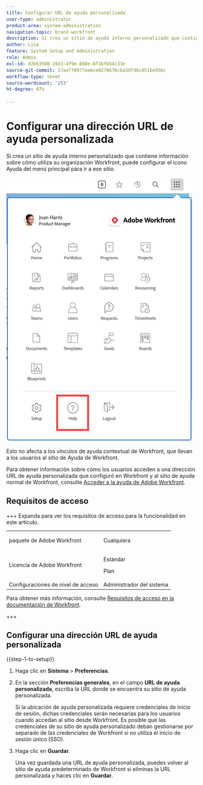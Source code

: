 ```yaml
---
title: Configurar URL de ayuda personalizada
user-type: administrator
product-area: system-administration
navigation-topic: brand-workfront
description: Si crea un sitio de ayuda interno personalizado que contiene información sobre cómo utiliza su organización Workfront, puede configurar el icono Ayuda del menú principal para ir a ese sitio.
author: Lisa
feature: System Setup and Administration
role: Admin
exl-id: d2b63508-1943-4f9e-888e-8f1bfb54c33e
source-git-commit: 17aaf70977aa6ce0276676c6a30fd6c951be956c
workflow-type: tm+mt
source-wordcount: '253'
ht-degree: 47%

---
```


# Configurar una dirección URL de ayuda personalizada

Si crea un sitio de ayuda interno personalizado que contiene información sobre cómo utiliza su organización Workfront, puede configurar el icono Ayuda del menú principal para ir a ese sitio.

![Botón de ayuda personalizado](assets/custom-help-button.png)

Esto no afecta a los vínculos de ayuda contextual de Workfront, que llevan a los usuarios al sitio de Ayuda de Workfront.

Para obtener información sobre cómo los usuarios acceden a una dirección URL de ayuda personalizada que configuró en Workfront y al sitio de ayuda normal de Workfront, consulte [Acceder a la ayuda de Adobe Workfront](/help/quicksilver/workfront-basics/navigate-workfront/workfront-navigation/access-workfront-help.md).

## Requisitos de acceso

+++ Expanda para ver los requisitos de acceso para la funcionalidad en este artículo.

<table style="table-layout:auto"> 
 <col> 
 <col> 
 <tbody> 
  <tr> 
   <td>paquete de Adobe Workfront</td> 
   <td><p>Cualquiera</p></td> 
  </tr> 
  <tr> 
   <td>Licencia de Adobe Workfront</td> 
   <td><p>Estándar</p>
       <p>Plan</p></td>
  </tr> 
  <tr> 
   <td>Configuraciones de nivel de acceso</td> 
   <td>Administrador del sistema</td> 
  </tr> 
 </tbody> 
</table>

Para obtener más información, consulte [Requisitos de acceso en la documentación de Workfront](/help/quicksilver/administration-and-setup/add-users/access-levels-and-object-permissions/access-level-requirements-in-documentation.md).

+++

## Configurar una dirección URL de ayuda personalizada

{{step-1-to-setup}}

1. Haga clic en **Sistema** > **Preferencias**.
1. En la sección **Preferencias generales**, en el campo **URL de ayuda personalizada**, escriba la URL donde se encuentra su sitio de ayuda personalizada.

   Si la ubicación de ayuda personalizada requiere credenciales de inicio de sesión, dichas credenciales serán necesarias para los usuarios cuando accedan al sitio desde Workfront. Es posible que las credenciales de su sitio de ayuda personalizado deban gestionarse por separado de las credenciales de Workfront si no utiliza el inicio de sesión único (SSO).

1. Haga clic en **Guardar**.

   Una vez guardada una URL de ayuda personalizada, puedes volver al sitio de ayuda predeterminado de Workfront si eliminas la URL personalizada y haces clic en **Guardar**.
